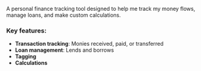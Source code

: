A personal finance tracking tool designed to help me track my money flows, manage loans, and make custom calculations.

### Key features:

- **Transaction tracking**: Monies received, paid, or transferred
- **Loan management**: Lends and borrows
- **Tagging**
- **Calculations**
